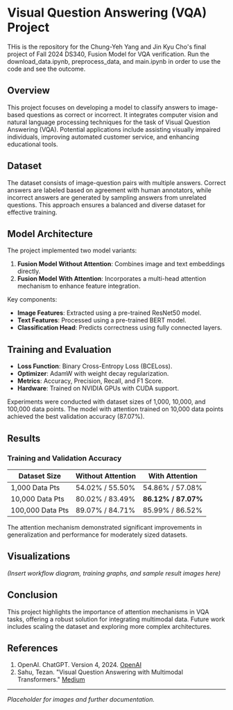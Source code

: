 # Visual Question Answering (VQA) Project
THis is the repository for the Chung-Yeh Yang and Jin Kyu Cho's final project of Fall 2024 DS340, Fusion Model for VQA verification. Run the download_data.ipynb, 
preprocess_data, and main.ipynb in order to use the code and see the outcome. 

## Overview
This project focuses on developing a model to classify answers to image-based questions as correct or incorrect. It integrates computer vision and natural language processing techniques for the task of Visual Question Answering (VQA). Potential applications include assisting visually impaired individuals, improving automated customer service, and enhancing educational tools.

## Dataset
The dataset consists of image-question pairs with multiple answers. Correct answers are labeled based on agreement with human annotators, while incorrect answers are generated by sampling answers from unrelated questions. This approach ensures a balanced and diverse dataset for effective training.

## Model Architecture
The project implemented two model variants:
1. **Fusion Model Without Attention**: Combines image and text embeddings directly.
2. **Fusion Model With Attention**: Incorporates a multi-head attention mechanism to enhance feature integration.

Key components:
- **Image Features**: Extracted using a pre-trained ResNet50 model.
- **Text Features**: Processed using a pre-trained BERT model.
- **Classification Head**: Predicts correctness using fully connected layers.

## Training and Evaluation
- **Loss Function**: Binary Cross-Entropy Loss (BCELoss).
- **Optimizer**: AdamW with weight decay regularization.
- **Metrics**: Accuracy, Precision, Recall, and F1 Score.
- **Hardware**: Trained on NVIDIA GPUs with CUDA support.

Experiments were conducted with dataset sizes of 1,000, 10,000, and 100,000 data points. The model with attention trained on 10,000 data points achieved the best validation accuracy (87.07%).

## Results
### Training and Validation Accuracy
| Dataset Size   | Without Attention | With Attention |
|----------------|-------------------|----------------|
| 1,000 Data Pts | 54.02% / 55.50%  | 54.86% / 57.08% |
| 10,000 Data Pts| 80.02% / 83.49%  | **86.12% / 87.07%** |
| 100,000 Data Pts| 89.07% / 84.71% | 85.99% / 86.52% |

The attention mechanism demonstrated significant improvements in generalization and performance for moderately sized datasets.

## Visualizations
*(Insert workflow diagram, training graphs, and sample result images here)*

## Conclusion
This project highlights the importance of attention mechanisms in VQA tasks, offering a robust solution for integrating multimodal data. Future work includes scaling the dataset and exploring more complex architectures.

## References
1. OpenAI. ChatGPT. Version 4, 2024. [OpenAI](https://openai.com/chatgpt)
2. Sahu, Tezan. "Visual Question Answering with Multimodal Transformers." [Medium](https://medium.com/data-science-at-microsoft/visual-question-answering-with-multimodal-transformers-d4f57950c867)

---

*Placeholder for images and further documentation.*
